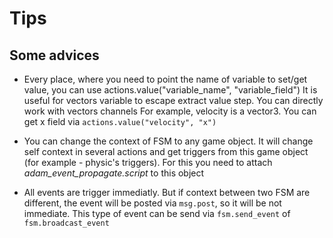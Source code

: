 # Tips

## Some advices

- Every place, where you need to point the name of variable to set/get value, you can use
actions.value("variable_name", "variable_field")
It is useful for vectors variable to escape extract value step. You can directly work with
vectors channels
For example, velocity is a vector3. You can get x field via `actions.value("velocity", "x")`

- You can change the context of FSM to any game object. It will change self context in several actions and get triggers from this game object (for example - physic's triggers). For this you need to attach _adam_event_propagate.script_ to this object

- All events are trigger immediatly. But if context between two FSM are different, the event will be posted via `msg.post`, so it will be not immediate.
This type of event can be send via `fsm.send_event` of `fsm.broadcast_event`
